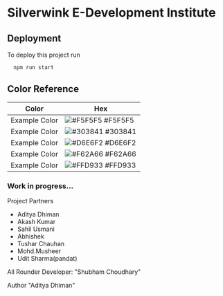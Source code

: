 # Silverwink E-Development Institute

## Deployment

To deploy this project run

```bash
  npm run start
```

## Color Reference

| Color             | Hex                                                                |
| ----------------- | ------------------------------------------------------------------ |
| Example Color | ![#F5F5F5](https://via.placeholder.com/10/F5F5F5?text=+) #F5F5F5 |
| Example Color | ![#303841](https://via.placeholder.com/10/303841?text=+) #303841 |
| Example Color | ![#D6E6F2](https://via.placeholder.com/10/D6E6F2?text=+) #D6E6F2 |
| Example Color | ![#F62A66](https://via.placeholder.com/10/F62A66?text=+) #F62A66 |
| Example Color | ![#FFD933](https://via.placeholder.com/10/FFD933?text=+) #FFD933 |




### Work in progress...

Project Partners
- Aditya Dhiman
- Akash Kumar
- Sahil Usmani
- Abhishek
- Tushar Chauhan
- Mohd.Musheer
- Udit Sharma(pandat)


All Rounder Developer:  "Shubham Choudhary"

Author "Aditya Dhiman"

